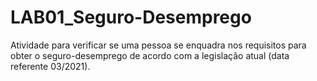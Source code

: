 # LAB01_Seguro-Desemprego
Atividade para verificar se uma pessoa se enquadra nos requisitos para obter o seguro-desemprego de acordo com a legislação atual (data referente 03/2021). 
